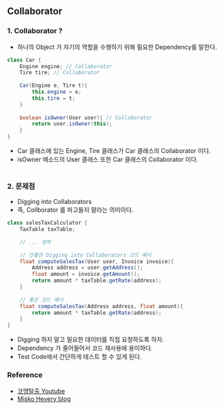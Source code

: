 ## Collaborator


### 1. Collaborator ?

- 하나의 Object 가 자기의 역할을 수행하기 위해 필요한 Dependency를 말한다.

```java
class Car {
    Engine engine; // Collaborator
    Tire tire; // Collaborator
    
    Car(Engine e, Tire t){
        this.engine = e;
        this.tire = t;
    }
    
    boolean isOwner(User user){ // Collaborator
        return user.isOwner(this);
    }
}
```
- Car 클래스에 있는 Engine, Tire 클래스가 Car 클래스의 Collaborator 이다.
- isOwner 메소드의 User 클래스 또한 Car 클래스의 Collaborator 이다.
</br></br>

### 2. 문제점

- Digging into Collaborators
- 즉, Collborator 를 파고들지 말라는 의미이다.

```java
class salesTaxCalculator {
    TaxTable taxTable;
    
    // ... 생략
    
    // 안좋은 Digging into Collaborators 코드 예시
    float computeSalesTax(User user, Invoice invoice){
        Address address = user.getAddress();
        float amount = invoice.getAmount();
        return amount * taxTable.getRate(address);
    }
    
    // 좋은 코드 예시
    float computeSalesTax(Address address, float amount){
        return amount * taxTable.getRate(address);
    }
}
```
- Digging 하지 말고 필요한 데이터를 직접 요청하도록 하자.
- Dependency 가 줄어들어서 코드 재사용에 용이하다.
- Test Code에서 간단하게 테스트 할 수 있게 된다.

### Reference

- [코맹탈출 Youtube](https://www.youtube.com/watch?v=FRO_W3hHaoQ&list=PLWzuJt3QAKnfg3RkrI3Au6Ktw_FCNdPMG&index=24)
- [Misko Hevery blog](http://misko.hevery.com/code-reviewers-guide/)
